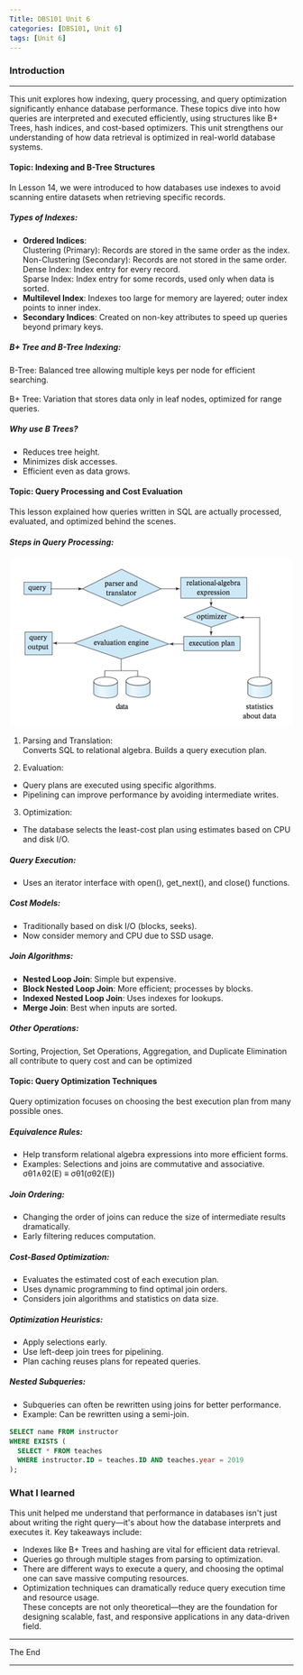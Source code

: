 ```yaml
---
Title: DBS101 Unit 6
categories: [DBS101, Unit 6]
tags: [Unit 6]
---
```


### Introduction
----
This unit explores how indexing, query processing, and query optimization significantly enhance database performance. These topics dive into how queries are interpreted and executed efficiently, using structures like B+ Trees, hash indices, and cost-based optimizers. This unit strengthens our understanding of how data retrieval is optimized in real-world database systems.

#### Topic: Indexing and B-Tree Structures 
In Lesson 14, we were introduced to how databases use indexes to avoid scanning entire datasets when retrieving specific records.

##### Types of Indexes:

- **Ordered Indices**:<br>
Clustering (Primary): Records are stored in the same order as the index.<br>
Non-Clustering (Secondary): Records are not stored in the same order.<br>
Dense Index: Index entry for every record.<br>
Sparse Index: Index entry for some records, used only when data is sorted.<br>
- **Multilevel Index**: Indexes too large for memory are layered; outer index points to inner index.
- **Secondary Indices**: Created on non-key attributes to speed up queries beyond primary keys. <br>

##### B+ Tree and B-Tree Indexing:

B-Tree: Balanced tree allowing multiple keys per node for efficient searching. <br><br>
B+ Tree: Variation that stores data only in leaf nodes, optimized for range queries.

##### Why use B Trees? <br>
- Reduces tree height. <br>
- Minimizes disk accesses. <br>
- Efficient even as data grows. <br>

#### Topic: Query Processing and Cost Evaluation 
This lesson explained how queries written in SQL are actually processed, evaluated, and optimized behind the scenes.

##### Steps in Query Processing: 
![alt text](<../Steps in query processing.png>)
1. Parsing and Translation:<br>
Converts SQL to relational algebra.
Builds a query execution plan.

2. Evaluation:<br>
- Query plans are executed using specific algorithms.
- Pipelining can improve performance by avoiding intermediate writes.

3. Optimization:<br>
- The database selects the least-cost plan using estimates based on CPU and disk I/O.

##### Query Execution:
- Uses an iterator interface with open(), get_next(), and close() functions.

##### Cost Models:
- Traditionally based on disk I/O (blocks, seeks).
- Now consider memory and CPU due to SSD usage.

##### Join Algorithms:
- **Nested Loop Join**: Simple but expensive.
- **Block Nested Loop Join**: More efficient; processes by  blocks.
- **Indexed Nested Loop Join**: Uses indexes for lookups.
- **Merge Join**: Best when inputs are sorted.

##### Other Operations: <br>
Sorting, Projection, Set Operations, Aggregation, and Duplicate Elimination all contribute to query cost and can be optimized

#### Topic: Query Optimization Techniques 
Query optimization focuses on choosing the best execution plan from many possible ones.

##### Equivalence Rules:

- Help transform relational algebra expressions into more efficient forms.
- Examples:
    Selections and joins are commutative and associative.
    σθ1∧θ2(E) ≡ σθ1(σθ2(E))

##### Join Ordering:

- Changing the order of joins can reduce the size of intermediate results dramatically.
- Early filtering reduces computation.

##### Cost-Based Optimization:

- Evaluates the estimated cost of each execution plan.
- Uses dynamic programming to find optimal join orders.
- Considers join algorithms and statistics on data size.

##### Optimization Heuristics:

- Apply selections early.
- Use left-deep join trees for pipelining.
- Plan caching reuses plans for repeated queries.

##### Nested Subqueries:

- Subqueries can often be rewritten using joins for better performance.
- Example: Can be rewritten using a semi-join.
```sql
SELECT name FROM instructor 
WHERE EXISTS (
  SELECT * FROM teaches 
  WHERE instructor.ID = teaches.ID AND teaches.year = 2019
);
```

### What I learned
This unit helped me understand that performance in databases isn't just about writing the right query—it's about how the database interprets and executes it. Key takeaways include: <br>
- Indexes like B+ Trees and hashing are vital for efficient data retrieval.
- Queries go through multiple stages from parsing to optimization.
- There are different ways to execute a query, and choosing the optimal one can save massive computing resources.
- Optimization techniques can dramatically reduce query execution time and resource usage. <br>
These concepts are not only theoretical—they are the foundation for designing scalable, fast, and responsive applications in any data-driven field.

----
The End 

----